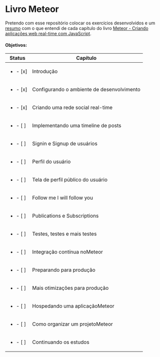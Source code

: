# Livro Meteor
Pretendo com esse repositório colocar os exercícios desenvolvidos e um [resumo](resumo.md) com o que entendi de cada capítulo do livro [Meteor - Criando aplicações web real-time com JavaScript](http://www.casadocodigo.com.br/products/livro-meteor).

#### Objetivos:
Status                    | Capítulo
------------------------- | -------------
<ul><li>- [x] </li></ul>  | Introdução
<ul><li>- [x] </li></ul>  | Configurando o ambiente de desenvolvimento
<ul><li>- [x] </li></ul>  | Criando uma rede social real-time
<ul><li>- [ ] </li></ul>  | Implementando uma timeline de posts
<ul><li>- [ ] </li></ul>  | Signin e Signup de usuários
<ul><li>- [ ] </li></ul>  | Perfil do usuário
<ul><li>- [ ] </li></ul>  | Tela de perfil público do usuário
<ul><li>- [ ] </li></ul>  | Follow me I will follow you
<ul><li>- [ ] </li></ul>  | Publications e Subscriptions
<ul><li>- [ ] </li></ul>  | Testes, testes e mais testes
<ul><li>- [ ] </li></ul>  | Integração contínua noMeteor
<ul><li>- [ ] </li></ul>  | Preparando para produção
<ul><li>- [ ] </li></ul>  | Mais otimizações para produção
<ul><li>- [ ] </li></ul>  | Hospedando uma aplicaçãoMeteor
<ul><li>- [ ] </li></ul>  | Como organizar um projetoMeteor
<ul><li>- [ ] </li></ul>  | Continuando os estudos 